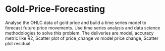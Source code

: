 # Gold-Price-Forecasting
Analyse the OHLC data of gold price and build a time series model to forecast future price movements. Use time series analysis and data science methodologies to solve this problem. The deliveries are model, accuracy metric like R2, Scatter plot of price_change vs model price change, Scatter plot residual.
